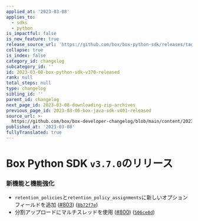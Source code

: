 ```yaml
---
applied_at: '2023-03-08'
applies_to:
  - sdks
  - python
is_impactful: false
is_new_feature: true
release_source_url: 'https://github.com/box/box-python-sdk/releases/tag/v3.7.0'
collapse: true
is_index: false
category_id: changelog
subcategory_id: ''
id: 2023-03-08-box-python-sdk-v370-released
rank: null
total_steps: null
type: changelog
sibling_id: ''
parent_id: changelog
next_page_id: 2023-03-08-downloading-zip-archives
previous_page_id: 2023-03-06-box-java-sdk-v401-released
source_url: >-
  https://github.com/box/box-developer-changelog/blob/main/content/2023/03-08-box-python-sdk-v370-released.md
published_at: '2023-03-08'
fullyTranslated: true
---
```

# Box Python SDK `v3.7.0`のリリース

### 新機能と機能強化

* `retention_policies`と`retention_policy_assignments`に新しいオプションフィールドを追加 ([#803][1]) ([`8b72f7e`][2])
* 分割アップロードにマルチスレッドを使用 ([#800][3]) ([`506ce0d`][4])

[1]: https://github.com/box/box-python-sdk/issues/803

[2]: https://github.com/box/box-python-sdk/commit/8b72f7e992bce676723a40ac12bde06c8cca3bfb

[3]: https://github.com/box/box-python-sdk/issues/800

[4]: https://github.com/box/box-python-sdk/commit/506ce0d1e72ab4eeb6c5933a32c753e232a2f624
